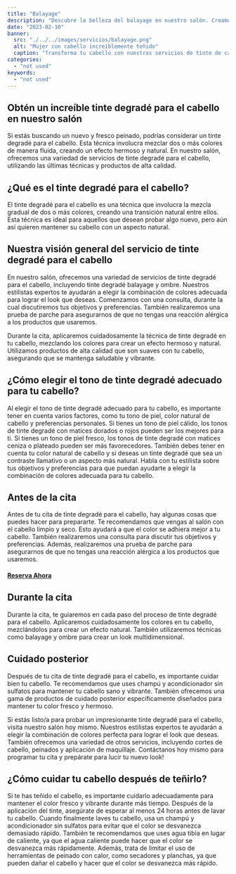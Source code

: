 ```yaml
---
title: "Balayage"
description: "Descubre la belleza del balayage en nuestro salón. Creamos impresionantes reflejos naturales con la técnica del balayage. ¡Visítanos hoy!"
date: "2023-02-10"
banner:
  src: "./../../images/servicios/balayage.png"
  alt: "Mujer con cabello increíblemente teñido"
  caption: "Transforma tu cabello con nuestros servicios de tinte de cabello de expertos. Reserva tu cita ahora en Nik Salon y experimenta la diferencia"
categories:
  - "not used"
keywords:
  - "not used"
---
```


## Obtén un increíble tinte degradé para el cabello en nuestro salón

Si estás buscando un nuevo y fresco peinado, podrías considerar un tinte degradé para el cabello. Esta técnica involucra mezclar dos o más colores de manera fluida, creando un efecto hermoso y natural. En nuestro salón, ofrecemos una variedad de servicios de tinte degradé para el cabello, utilizando las últimas técnicas y productos de alta calidad.

## ¿Qué es el tinte degradé para el cabello?

El tinte degradé para el cabello es una técnica que involucra la mezcla gradual de dos o más colores, creando una transición natural entre ellos. Esta técnica es ideal para aquellos que desean probar algo nuevo, pero aún así quieren mantener su cabello con un aspecto natural.

## Nuestra visión general del servicio de tinte degradé para el cabello

En nuestro salón, ofrecemos una variedad de servicios de tinte degradé para el cabello, incluyendo tinte degradé balayage y ombre. Nuestros estilistas expertos te ayudarán a elegir la combinación de colores adecuada para lograr el look que deseas. Comenzamos con una consulta, durante la cual discutiremos tus objetivos y preferencias. También realizaremos una prueba de parche para asegurarnos de que no tengas una reacción alérgica a los productos que usaremos.

Durante la cita, aplicaremos cuidadosamente la técnica de tinte degradé en tu cabello, mezclando los colores para crear un efecto hermoso y natural. Utilizamos productos de alta calidad que son suaves con tu cabello, asegurando que se mantenga saludable y vibrante.

## ¿Cómo elegir el tono de tinte degradé adecuado para tu cabello?

Al elegir el tono de tinte degradé adecuado para tu cabello, es importante tener en cuenta varios factores, como tu tono de piel, color natural de cabello y preferencias personales. Si tienes un tono de piel cálido, los tonos de tinte degradé con matices dorados o rojos pueden ser los mejores para ti. Si tienes un tono de piel fresco, los tonos de tinte degradé con matices ceniza o plateado pueden ser más favorecedores. También debes tener en cuenta tu color natural de cabello y si deseas un tinte degradé que sea un contraste llamativo o un aspecto más natural. Habla con tu estilista sobre tus objetivos y preferencias para que puedan ayudarte a elegir la combinación de colores adecuada para tu cabello.

## Antes de la cita

Antes de tu cita de tinte degradé para el cabello, hay algunas cosas que puedes hacer para prepararte. Te recomendamos que vengas al salón con el cabello limpio y seco. Esto ayudará a que el color se adhiera mejor a tu cabello. También realizaremos una consulta para discutir tus objetivos y preferencias. Además, realizaremos una prueba de parche para asegurarnos de que no tengas una reacción alérgica a los productos que usaremos.

#### [Reserva Ahora](/reservar)

## Durante la cita

Durante la cita, te guiaremos en cada paso del proceso de tinte degradé para el cabello. Aplicaremos cuidadosamente los colores en tu cabello, mezclándolos para crear un efecto natural. También utilizaremos técnicas como balayage y ombre para crear un look multidimensional.

## Cuidado posterior

Después de tu cita de tinte degradé para el cabello, es importante cuidar bien tu cabello. Te recomendamos que uses champú y acondicionador sin sulfatos para mantener tu cabello sano y vibrante. También ofrecemos una gama de productos de cuidado posterior específicamente diseñados para mantener tu color fresco y hermoso.

Si estás listo/a para probar un impresionante tinte degradé para el cabello, visita nuestro salón hoy mismo. Nuestros estilistas expertos te ayudarán a elegir la combinación de colores perfecta para lograr el look que deseas. También ofrecemos una variedad de otros servicios, incluyendo cortes de cabello, peinados y aplicación de maquillaje. Contáctanos hoy mismo para programar tu cita y prepárate para lucir tu nuevo look!

## ¿Cómo cuidar tu cabello después de teñirlo?

Si te has teñido el cabello, es importante cuidarlo adecuadamente para mantener el color fresco y vibrante durante más tiempo. Después de la aplicación del tinte, asegúrate de esperar al menos 24 horas antes de lavar tu cabello. Cuando finalmente laves tu cabello, usa un champú y acondicionador sin sulfatos para evitar que el color se desvanezca demasiado rápido. También te recomendamos que uses agua tibia en lugar de caliente, ya que el agua caliente puede hacer que el color se desvanezca más rápidamente. Además, trata de limitar el uso de herramientas de peinado con calor, como secadores y planchas, ya que pueden dañar el cabello y hacer que el color se desvanezca más rápido.
